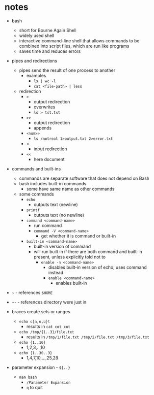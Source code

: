# notes

- bash

  - short for Bourne Again Shell
  - widely used shell
  - interactive command-line shell that allows commands to be combined into script files, which are run like programs
  - saves time and reduces errors

- pipes and redirections

  - pipes send the result of one process to another
    - examples
      - `ls | wc -l`
      - `cat <file-path> | less`
  - redirection
    - `>`
      - output redirection
      - overwrites
      - `ls > tst.txt`
    - `>>`
      - output redirection
      - appends
    - `<num>>`
      - `ls /notreal 1>output.txt 2>error.txt`
    - `<`
      - input redirection
    - `<<`
      - here document

- commands and built-ins

  - commands are separate software that does not depend on Bash
  - bash includes built-in commands
    - some have same name as other commands
  - some commands
    - `echo`
      - outputs text (newline)
    - `printf`
      - outputs text (no newline)
    - `command <command-name>`
      - run command
      - `command -V <command-name>`
        - get whether it is command or built-in
    - `built-in <command-name>`
      - built-in version of command
      - will run built in if there are both command and built-in present, unless explicitly told not to
        - `enable -n <command-name>`
          - disables built-in version of echo, uses command instead
          - `enable <command-name>`
            - enables built-in

- `~` - references `$HOME`
- `~-` - references directory were just in

- braces create sets or ranges

  - `echo c{a,o,u}t`
    - results in `cat cot cut`
  - `echo /tmp/{1..3}/file.txt`
    - results in `/tmp/1/file.txt /tmp/2/file.txt /tmp/3/file.txt`
  - `echo {1..10}`
    - 1,2,3,..,10
  - `echo {1..30..3}`
    - 1,4,7,10,...,25,28

- parameter expansion - `${..}`
  - `man bash`
    - `/Parameter Expansion`
    - `q` to quit
